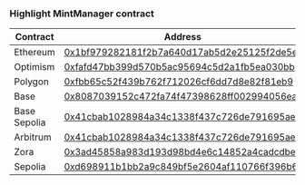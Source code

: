 ### Highlight MintManager contract

| Contract     | Address                                                                                                                   | Chain ID |
| ------------ | ------------------------------------------------------------------------------------------------------------------------- | -------- |
| Ethereum     | [0x1bf979282181f2b7a640d17ab5d2e25125f2de5e](https://www.onceupon.gg/0x1bf979282181f2b7a640d17ab5d2e25125f2de5e:1)        | 1        |
| Optimism     | [0xfafd47bb399d570b5ac95694c5d2a1fb5ea030bb](https://www.onceupon.gg/0xfafd47bb399d570b5ac95694c5d2a1fb5ea030bb:10)       | 10       |
| Polygon      | [0xfbb65c52f439b762f712026cf6dd7d8e82f81eb9](https://www.onceupon.gg/0xfbb65c52f439b762f712026cf6dd7d8e82f81eb9:137)      | 137      |
| Base         | [0x8087039152c472fa74f47398628ff002994056ea](https://www.onceupon.gg/0x8087039152c472fa74f47398628ff002994056ea:8453)     | 8453     |
| Base Sepolia | [0x41cbab1028984a34c1338f437c726de791695ae8](https://www.onceupon.gg/0x41cbab1028984a34c1338f437c726de791695ae8:84532)    | 84532    |
| Arbitrum     | [0x41cbab1028984a34c1338f437c726de791695ae8](https://www.onceupon.gg/0x41cbab1028984a34c1338f437c726de791695ae8:42161)    | 42161    |
| Zora         | [0x3ad45858a983d193d98bd4e6c14852a4cadcdbea](https://www.onceupon.gg/0x3ad45858a983d193d98bd4e6c14852a4cadcdbea:7777777)  | 7777777  |
| Sepolia      | [0xd698911b1bb2a9c849bf5e2604af110766f396b6](https://www.onceupon.gg/0xd698911b1bb2a9c849bf5e2604af110766f396b6:11155111) | 11155111 |
